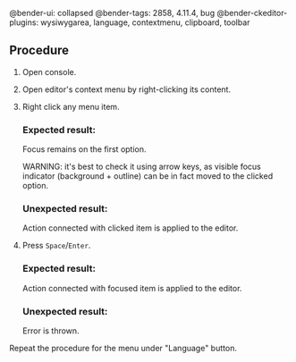@bender-ui: collapsed
@bender-tags: 2858, 4.11.4, bug
@bender-ckeditor-plugins: wysiwygarea, language, contextmenu, clipboard, toolbar

## Procedure

1. Open console.
2. Open editor's context menu by right-clicking its content.
3. Right click any menu item.

	### Expected result:

	Focus remains on the first option.

	WARNING: it's best to check it using arrow keys, as visible focus indicator (background + outline) can be in fact moved to the clicked option.

	### Unexpected result:

	Action connected with clicked item is applied to the editor.
4. Press `Space`/`Enter`.

	### Expected result:

	Action connected with focused item is applied to the editor.

	### Unexpected result:

	Error is thrown.

Repeat the procedure for the menu under "Language" button.
